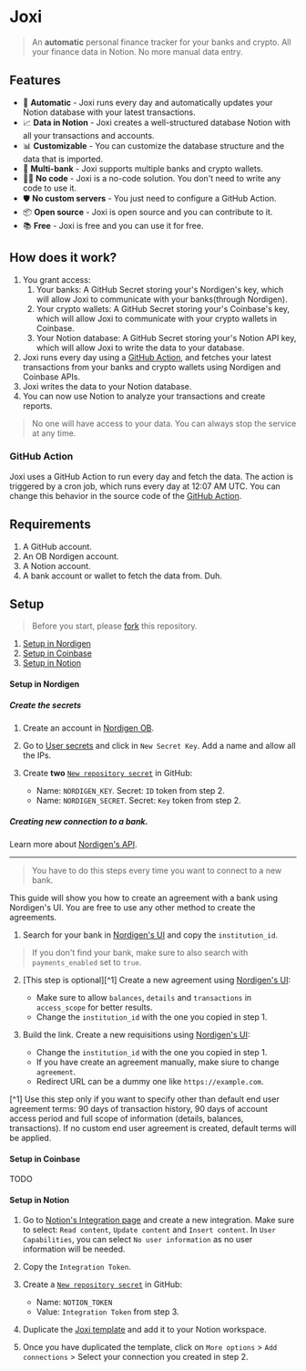 # Joxi

> An **automatic** personal finance tracker for your banks and crypto. All your finance data in Notion. No more manual data entry.

## Features

- 🤖 **Automatic** - Joxi runs every day and automatically updates your Notion database with your latest transactions.
- 📈 **Data in Notion** - Joxi creates a well-structured database Notion with all your transactions and accounts.
- 📊 **Customizable** - You can customize the database structure and the data that is imported.
- 🏦 **Multi-bank** - Joxi supports multiple banks and crypto wallets.
- 🧑‍💻 **No code** - Joxi is a no-code solution. You don't need to write any code to use it.
- 🛡️ **No custom servers** - You just need to configure a GitHub Action.
- 📦 **Open source** - Joxi is open source and you can contribute to it.
- 📚 **Free** - Joxi is free and you can use it for free.

## How does it work?

1. You grant access:
   1. Your banks: A GitHub Secret storing your's Nordigen's key, which will allow Joxi to communicate with your banks(through Nordigen).
   2. Your crypto wallets: A GitHub Secret storing your's Coinbase's key, which will allow Joxi to communicate with your crypto wallets in Coinbase.
   3. Your Notion database: A GitHub Secret storing your's Notion API key, which will allow Joxi to write the data to your database.
2. Joxi runs every day using a [GitHub Action](#github-action), and fetches your latest transactions from your banks and crypto wallets using Nordigen and Coinbase APIs.
3. Joxi writes the data to your Notion database.
4. You can now use Notion to analyze your transactions and create reports.

> No one will have access to your data. You can always stop the service at any time.

### GitHub Action

Joxi uses a GitHub Action to run every day and fetch the data. The action is triggered by a cron job, which runs every day at 12:07 AM UTC. You can change this behavior in the source code of the [GitHub Action](/blob/main/.github/workflows/main.yml).

## Requirements

1. A GitHub account.
2. An OB Nordigen account.
3. A Notion account.
4. A bank account or wallet to fetch the data from. Duh.

## Setup

> Before you start, please [fork](/fork) this repository.

1. [Setup in Nordigen](#setup-in-nordigen)
2. [Setup in Coinbase](#setup-in-coinbase)
3. [Setup in Notion](#setup-in-notion)

#### Setup in Nordigen

##### Create the secrets

1. Create an account in [Nordigen OB](https://ob.nordigen.com/signup).
2. Go to [User secrets](https://ob.nordigen.com/user-secrets/) and click in `New Secret Key`. Add a name and allow all the IPs.
3. Create **two** [`New repository secret`](/settings/secrets/actions/new) in GitHub:

   - Name: `NORDIGEN_KEY`. Secret: `ID` token from step 2.
   - Name: `NORDIGEN_SECRET`. Secret: `Key` token from step 2.

##### Creating new connection to a bank.

Learn more about [Nordigen's API](https://nordigen.com/en/account_information_documenation/integration/quickstart_guide/).

---

> You have to do this steps every time you want to connect to a new bank.

This guide will show you how to create an agreement with a bank using Nordigen's UI. You are free to use any other method to create the agreements.

1. Search for your bank in [Nordigen's UI](https://ob.nordigen.com/api/docs#/institutions/retrieve%20all%20supported%20Institutions%20in%20a%20given%20country) and copy the `institution_id`.

> If you don't find your bank, make sure to also search with `payments_enabled` set to `true`.

2. [This step is optional][^1] Create a new agreement using [Nordigen's UI](https://ob.nordigen.com/api/docs#/agreements/create%20EUA%20v2):

   - Make sure to allow `balances`, `details` and `transactions` in `access_scope` for better results.
   - Change the `institution_id` with the one you copied in step 1.

3. Build the link. Create a new requisitions using [Nordigen's UI](https://ob.nordigen.com/api/docs#/requisitions/requisition%20created):

   - Change the `institution_id` with the one you copied in step 1.
   - If you have create an agreement manually, make siure to change `agreement`.
   - Redirect URL can be a dummy one like `https://example.com`.

[^1] Use this step only if you want to specify other than default end user agreement terms: 90 days of transaction history, 90 days of account access period and full scope of information (details, balances, transactions). If no custom end user agreement is created, default terms will be applied.

#### Setup in Coinbase

TODO

#### Setup in Notion

1. Go to [Notion's Integration page](https://www.notion.com/my-integrations) and create a new integration. Make sure to select: `Read content`, `Update content` and `Insert content`. In `User Capabilities`, you can select `No user information` as no user information will be needed.
2. Copy the `Integration Token`.
3. Create a [`New repository secret`](/settings/secrets/actions/new) in GitHub:

   - Name: `NOTION_TOKEN`
   - Value: `Integration Token` from step 3.

4. Duplicate the [Joxi template](https://onmax.notion.site/Joxi-Template-907135d9cb70445eb99e4f137562353b) and add it to your Notion workspace.
5. Once you have duplicated the template, click on `More options` > `Add connections` > Select your connection you created in step 2.

